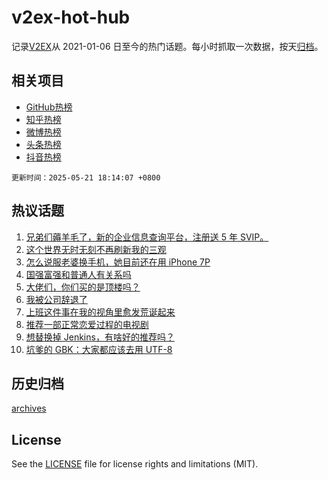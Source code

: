 # v2ex-hot-hub

 记录[V2EX](https://www.v2ex.com/)从 2021-01-06 日至今的热门话题。每小时抓取一次数据，按天[归档](archives)。
 
 ## 相关项目

- [GitHub热榜](https://github.com/lonnyzhang423/github-hot-hub)
- [知乎热榜](https://github.com/lonnyzhang423/zhihu-hot-hub)
- [微博热榜](https://github.com/lonnyzhang423/weibo-hot-hub)
- [头条热榜](https://github.com/lonnyzhang423/toutiao-hot-hub)
- [抖音热榜](https://github.com/lonnyzhang423/douyin-hot-hub)


 `更新时间：2025-05-21 18:14:07 +0800`

## 热议话题

1. [兄弟们薅羊毛了，新的企业信息查询平台，注册送 5 年 SVIP。](https://www.v2ex.com/t/1133226)
1. [这个世界无时无刻不再刷新我的三观](https://www.v2ex.com/t/1133186)
1. [怎么说服老婆换手机，她目前还在用 iPhone 7P](https://www.v2ex.com/t/1133184)
1. [国强富强和普通人有关系吗](https://www.v2ex.com/t/1133273)
1. [大佬们，你们买的是顶楼吗？](https://www.v2ex.com/t/1133099)
1. [我被公司辞退了](https://www.v2ex.com/t/1133220)
1. [上班这件事在我的视角里愈发荒诞起来](https://www.v2ex.com/t/1133156)
1. [推荐一部正常恋爱过程的电视剧](https://www.v2ex.com/t/1133164)
1. [想替换掉 Jenkins，有啥好的推荐吗？](https://www.v2ex.com/t/1133168)
1. [坑爹的 GBK：大家都应该去用 UTF-8](https://www.v2ex.com/t/1133223)

## 历史归档

[archives](archives)

## License

See the [LICENSE](LICENSE) file for license rights and limitations (MIT).
